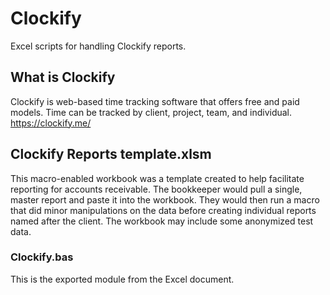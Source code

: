 # Clockify
Excel scripts for handling Clockify reports.

## What is Clockify
Clockify is web-based time tracking software that offers free and paid models. Time can be tracked by client, project, team, and individual.
https://clockify.me/

## Clockify Reports template.xlsm
This macro-enabled workbook was a template created to help facilitate reporting for accounts receivable. The bookkeeper would pull a single, master report and paste it into the workbook. They would then run a macro that did minor manipulations on the data before creating individual reports named after the client. The workbook may include some anonymized test data.

### Clockify.bas
This is the exported module from the Excel document.
